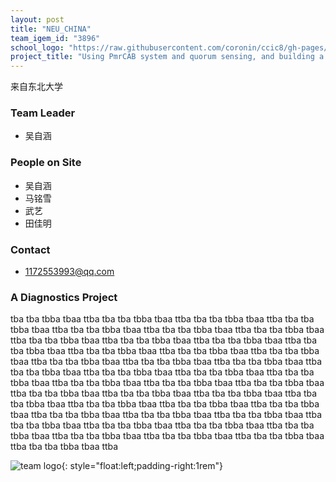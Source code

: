 ```yaml
---
layout: post
title: "NEU_CHINA"
team_igem_id: "3896"
school_logo: "https://raw.githubusercontent.com/coronin/ccic8/gh-pages/school-logo/NEU_CHINA.png"
project_title: "Using PmrCAB system and quorum sensing, and building a hardware to achieve multivirus detection"
---
```


来自东北大学

### Team Leader
* 吴自涵

### People on Site
* 吴自涵
* 马铭雪
* 武艺
* 田佳明

### Contact
* 1172553993@qq.com

### A Diagnostics Project

tba tba tbba tbaa ttba tba tba tbba tbaa ttba tba tba tbba tbaa ttba tba tba tbba tbaa ttba tba tba tbba tbaa ttba tba tba tbba tbaa ttba tba tba tbba tbaa ttba tba tba tbba tbaa ttba tba tba tbba tbaa ttba tba tba tbba tbaa ttba tba tba tbba tbaa ttba tba tba tbba tbaa ttba tba tba tbba tbaa ttba tba tba tbba tbaa ttba tba tba tbba tbaa ttba tba tba tbba tbaa ttba tba tba tbba tbaa ttba tba tba tbba tbaa ttba tba tba tbba tbaa ttba tba tba tbba tbaa ttba tba tba tbba tbaa ttba tba tba tbba tbaa ttba tba tba tbba tbaa ttba tba tba tbba tbaa ttba tba tba tbba tbaa ttba tba tba tbba tbaa ttba tba tba tbba tbaa ttba tba tba tbba tbaa ttba tba tba tbba tbaa ttba tba tba tbba tbaa ttba tba tba tbba tbaa ttba tba tba tbba tbaa ttba tba tba tbba tbaa ttba tba tba tbba tbaa ttba tba tba tbba tbaa ttba tba tba tbba tbaa ttba tba tba tbba tbaa ttba tba tba tbba tbaa ttba tba tba tbba tbaa ttba tba tba tbba tbaa ttba tba tba tbba tbaa ttba tba tba tbba tbaa ttba 

![team logo](){: style="float:left;padding-right:1rem"}
